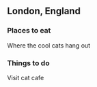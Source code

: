 ## London, England

### Places to eat
Where the cool cats hang out

### Things to do
Visit cat cafe
